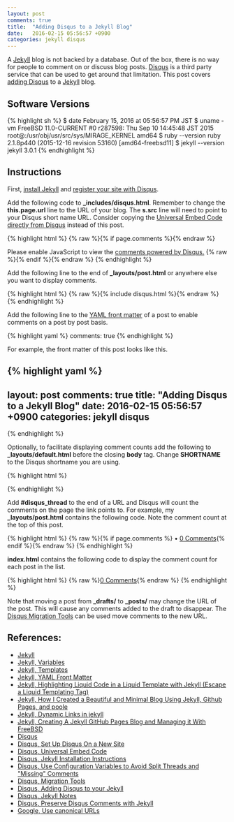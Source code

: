 ```yaml
---
layout: post
comments: true
title:  "Adding Disqus to a Jekyll Blog"
date:   2016-02-15 05:56:57 +0900
categories: jekyll disqus
---
```

A [Jekyll][jekyll] blog is not backed by a database.
Out of the box, there is no way for people to comment on or discuss blog posts.
[Disqus][disqus] is a third party service that can be used to get around that limitation.
This post covers [adding Disqus][disqus-jekyll-install] to a [Jekyll][jekyll] blog.

## Software Versions
{% highlight sh %}
$ date
February 15, 2016 at 05:56:57 PM JST
$ uname -vm
FreeBSD 11.0-CURRENT #0 r287598: Thu Sep 10 14:45:48 JST 2015     root@:/usr/obj/usr/src/sys/MIRAGE_KERNEL  amd64
$ ruby --version
ruby 2.1.8p440 (2015-12-16 revision 53160) [amd64-freebsd11]
$ jekyll --version
jekyll 3.0.1
{% endhighlight %}

## Instructions

First, [install Jekyll][jekyll-freebsd] and [register your site with Disqus][disqus-registration].

Add the following code to **_includes/disqus.html**.
Remember to change the **this.page.url** line to the URL of your blog.
The **s.src** line will need to point to your Disqus short name URL.
Consider copying the [Universal Embed Code directly from Disqus][disqus-embed] instead of this post.

{% highlight html %}
{% raw %}{% if page.comments %}{% endraw %}
<div id="disqus_thread"></div>
<script>
var disqus_config = function () {
this.page.url = "http://BLOG.host.com{% raw %}{{ page.url }}{% endraw %}"; // <--- use canonical URL
this.page.identifier = "{% raw %}{{ page.id }}{% endraw %}";
};
(function() { // DON'T EDIT BELOW THIS LINE
var d = document, s = d.createElement('script');

s.src = '//SHORTNAME.disqus.com/embed.js'; // <--- use Disqus shortname

s.setAttribute('data-timestamp', +new Date());
(d.head || d.body).appendChild(s);
})();
</script>
<noscript>Please enable JavaScript to view the <a href="https://disqus.com/?ref_noscript" rel="nofollow">comments powered by Disqus.</a></noscript>
{% raw %}{% endif %}{% endraw %}
{% endhighlight %}

Add the following line to the end of **_layouts/post.html** or anywhere else you want to display comments.

{% highlight html %}
{% raw %}{% include disqus.html %}{% endraw %}
{% endhighlight %}

Add the following line to the [YAML front matter][jekyll-frontmatter] of a post to enable comments on a post by post basis.

{% highlight yaml %}
comments: true
{% endhighlight %}

For example, the front matter of this post looks like this.

{% highlight yaml %}
---
layout: post
comments: true
title:  "Adding Disqus to a Jekyll Blog"
date:   2016-02-15 05:56:57 +0900
categories: jekyll disqus
---
{% endhighlight %}

Optionally, to facilitate displaying comment counts
add the following to **_layouts/default.html** before the closing **body** tag.
Change **SHORTNAME** to the Disqus shortname you are using.

{% highlight html %}
<script id="dsq-count-scr" src="//SHORTNAME.disqus.com/count.js" async></script>
{% endhighlight %}

Add **#disqus_thread** to the end of a URL and Disqus will count the comments on the page the link points to.
For example, my **_layouts/post.html** contains the following code.
Note the comment count at the top of this post.

{% highlight html %}
{% raw %}{% if page.comments %} • <a href="https://sgeos.github.io{{ page.url }}#disqus_thread">0 Comments</a>{% endif %}{% endraw %}
{% endhighlight %}

**index.html** contains the following code to display the comment count for each post in the list.

{% highlight html %}
{% raw %}<a href="https://sgeos.github.io{{ post.url }}#disqus_thread">0 Comments</a>{% endraw %}
{% endhighlight %}

Note that moving a post from **_drafts/** to **_posts/** may change the URL of the post.
This will cause any comments added to the draft to disappear.
The [Disqus Migration Tools][disqus-migrate] can be used move comments to the new URL.


## References:
- [Jekyll][jekyll]
- [Jekyll, Variables][jekyll-variables]
- [Jekyll, Templates][jekyll-templates]
- [Jekyll, YAML Front Matter][jekyll-frontmatter]
- [Jekyll, Highlighting Liquid Code in a Liquid Template with Jekyll (Escape a Liquid Templating Tag)][jekyll-highlight-liquid-code]
- [Jekyll, How I Created a Beautiful and Minimal Blog Using Jekyll, Github Pages, and poole][jekyll-beautiful]
- [Jekyll, Dynamic Links in jekyll][jekyll-dynamic]
- [Jekyll, Creating A Jekyll GitHub Pages Blog and Managing it With FreeBSD][jekyll-freebsd]
- [Disqus][disqus]
- [Disqus, Set Up Disqus On a New Site][disqus-registration]
- [Disqus, Universal Embed Code][disqus-embed]
- [Disqus, Jekyll Installation Instructions][disqus-jekyll-install]
- [Disqus, Use Configuration Variables to Avoid Split Threads and "Missing" Comments][disqus-install-config]
- [Disqus, Migration Tools][disqus-migrate]
- [Disqus, Adding Disqus to your Jekyll][disqus-install-random]
- [Disqus, Jekyll Notes][disqus-jekyll-notes]
- [Disqus, Preserve Disqus Comments with Jekyll][disqus-preserve]
- [Google, Use canonical URLs][google-canonical]

[jekyll]: https://jekyllrb.com
[jekyll-variables]: http://jekyllrb.com/docs/variables/
[jekyll-templates]: http://jekyllrb.com/docs/templates/
[jekyll-frontmatter]: http://jekyllrb.com/docs/frontmatter/
[jekyll-highlight-liquid-code]: http://tesoriere.com/2010/08/25/liquid-code-in-a-liquid-template-with-jekyll/
[jekyll-beautiful]: http://joshualande.com/jekyll-github-pages-poole/
[jekyll-dynamic]: http://stackoverflow.com/questions/22725754/dynamic-links-in-jekyll
[jekyll-freebsd]: https://sgeos.github.io/jekyll/github/freebsd/2016/01/07/creating-a-jekyll-github-pages-blog-and-managing-it-with-freebsd.html
[disqus]: https://disqus.com
[disqus-registration]: https://disqus.com/admin/create/
[disqus-embed]: https://disqus.com/admin/universalcode/
[disqus-jekyll-install]: https://help.disqus.com/customer/portal/articles/472138-jekyll-installation-instructions
[disqus-install-config]: https://help.disqus.com/customer/en/portal/articles/2158629
[disqus-migrate]: https://help.disqus.com/customer/portal/articles/286778-migration-tools
[disqus-install-random]: http://www.perfectlyrandom.org/2014/06/29/adding-disqus-to-your-jekyll-powered-github-pages/
[disqus-jekyll-notes]: http://blog.pzheng.me/2014/07/03/Jekyll-Notes/
[disqus-preserve]: http://haacked.com/archive/2013/12/09/preserving-disqus-comments-with-jekyll/
[google-canonical]: https://support.google.com/webmasters/answer/139066?hl=en

